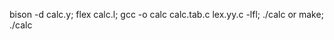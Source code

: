 bison -d calc.y; flex calc.l; gcc -o calc calc.tab.c lex.yy.c -lfl; ./calc <FILENAME>
or make; ./calc <FILENAME>
